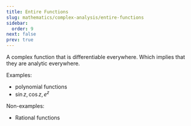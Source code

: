 ```yaml
---
title: Entire Functions
slug: mathematics/complex-analysis/entire-functions
sidebar:
  order: 9
next: false
prev: true
---
```


A complex function that is differentiable everywhere. Which implies that they
are analytic everywhere.

Examples:

- polynomial functions
- $\sin z,\cos z,e^z$

Non-examples:

- Rational functions
